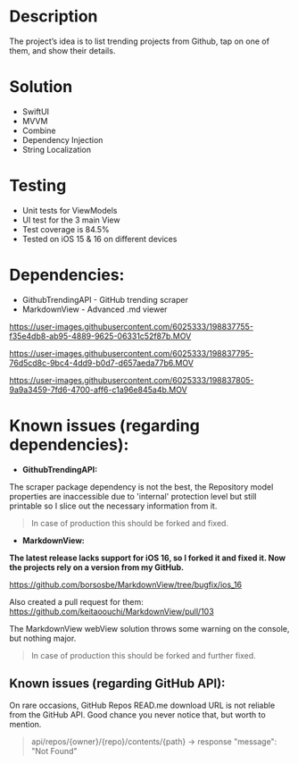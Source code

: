 # Description

The project’s idea is to list trending projects from Github, tap on one of them, and show their details.

# Solution
- SwiftUI
- MVVM
- Combine
- Dependency Injection
- String Localization

# Testing
- Unit tests for ViewModels
- UI test for the 3 main View
- Test coverage is 84.5%
- Tested on iOS 15 & 16 on different devices

# Dependencies:
- GithubTrendingAPI - GitHub trending scraper
- MarkdownView - Advanced .md viewer

https://user-images.githubusercontent.com/6025333/198837755-f35e4db8-ab95-4889-9625-06331c52f87b.MOV

https://user-images.githubusercontent.com/6025333/198837795-76d5cd8c-9bc4-4dd9-b0d7-d657aeda77b6.MOV

https://user-images.githubusercontent.com/6025333/198837805-9a9a3459-7fd6-4700-aff6-c1a96e845a4b.MOV

# Known issues (regarding dependencies):
- **GithubTrendingAPI:**

The scraper package dependency is not the best, the Repository model properties are inaccessible due to 'internal' protection level but still printable so I slice out the necessary information from it. 
  > In case of production this should be forked and fixed.
  
- **MarkdownView:**

**The latest release lacks support for iOS 16, so I forked it and fixed it. Now the projects rely on a version from my GitHub.**

https://github.com/borsosbe/MarkdownView/tree/bugfix/ios_16

Also created a pull request for them: https://github.com/keitaoouchi/MarkdownView/pull/103

The MarkdownView webView solution throws some warning on the console, but nothing major.
 > In case of production this should be forked and further fixed.

## Known issues (regarding GitHub API):
On rare occasions, GitHub Repos READ.me download URL is not reliable from the GitHub API. Good chance you never notice that, but worth to mention.
> api/repos/{owner}/{repo}/contents/{path} -> response "message": "Not Found"




